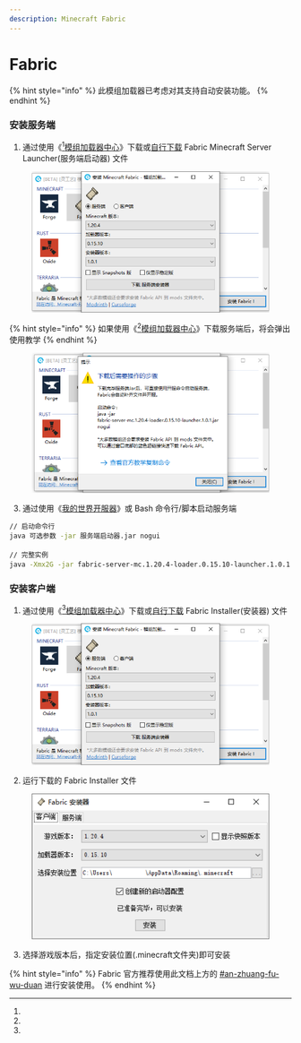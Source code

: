 ```yaml
---
description: Minecraft Fabric
---
```


# Fabric

{% hint style="info" %}
此模组加载器已考虑对其支持自动安装功能。
{% endhint %}

### 安装服务端

1. 通过使用《[^1][模组加载器中心](../../../software/modloader-center/)》下载或[自行下载](https://fabricmc.net/use/server/) Fabric Minecraft Server Launcher(服务端启动器) 文件

<figure><img src="../../../.gitbook/assets/modloader_center_minecraft_fabric.png" alt=""><figcaption></figcaption></figure>

{% hint style="info" %}
如果使用《[^2][模组加载器中心](../../../software/modloader-center/)》下载服务端后，将会弹出使用教学
{% endhint %}

<figure><img src="../../../.gitbook/assets/modloader_center_minecraft_fabric_runserver.png" alt=""><figcaption></figcaption></figure>

3. 通过使用《[我的世界开服器](../../../software/minecraft-server/)》或 Bash 命令行/脚本启动服务端

```bash
// 启动命令行
java 可选参数 -jar 服务端启动器.jar nogui

// 完整实例
java -Xmx2G -jar fabric-server-mc.1.20.4-loader.0.15.10-launcher.1.0.1.jar nogui
```

### 安装客户端

1. 通过使用《[^3][模组加载器中心](../../../software/modloader-center/)》下载或[自行下载](https://fabricmc.net/use/installer/) Fabric Installer(安装器) 文件

<figure><img src="../../../.gitbook/assets/modloader_center_minecraft_fabric.png" alt=""><figcaption></figcaption></figure>

2. 运行下载的 Fabric Installer 文件

<figure><img src="../../../.gitbook/assets/tutorial_install-modloader_minecraft_fabric_1.png" alt=""><figcaption></figcaption></figure>

3. 选择游戏版本后，指定安装位置(.minecraft文件夹)即可安装

{% hint style="info" %}
Fabric 官方推荐使用此文档上方的 [#an-zhuang-fu-wu-duan](fabric.md#an-zhuang-fu-wu-duan "mention") 进行安装使用。
{% endhint %}

[^1]: 

[^2]: 

[^3]: 
